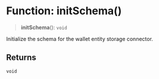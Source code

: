 # Function: initSchema()

> **initSchema**(): `void`

Initialize the schema for the wallet entity storage connector.

## Returns

`void`

